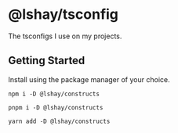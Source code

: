 # @lshay/tsconfig

The tsconfigs I use on my projects.

## Getting Started

Install using the package manager of your choice.

```
npm i -D @lshay/constructs
```

```
pnpm i -D @lshay/constructs
```

```
yarn add -D @lshay/constructs
```
